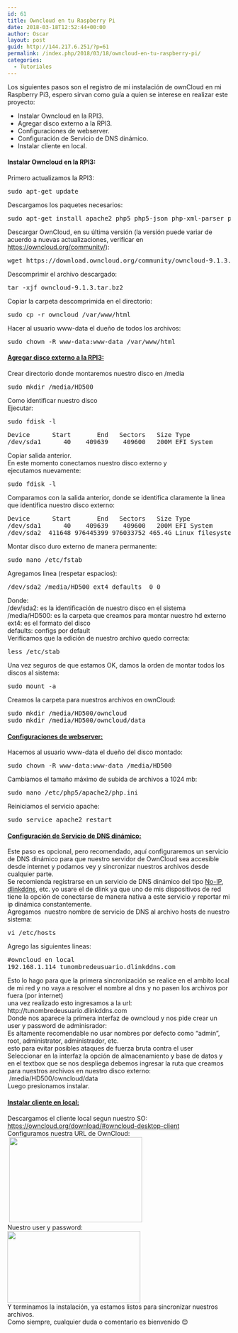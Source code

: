 ```yaml
---
id: 61
title: Owncloud en tu Raspberry Pi
date: 2018-03-18T12:52:44+00:00
author: Oscar
layout: post
guid: http://144.217.6.251/?p=61
permalink: /index.php/2018/03/18/owncloud-en-tu-raspberry-pi/
categories:
  - Tutoriales
---
```

  Los siguientes pasos son el registro de mi instalación de ownCloud en mi Raspberry Pi3, espero sirvan como guía a quien se interese en realizar este proyecto:

  * Instalar Owncloud en la RPI3.
  * Agregar disco externo a la RPI3.
  * Configuraciones de webserver.
  * Configuración de Servicio de DNS dinámico.
  * Instalar cliente en local.

#### Instalar Owncloud en la RPI3:

<div>
</div>

<div>
  Primero actualizamos la RPI3:
</div>

<div>
  <pre class="lang:default decode:true">sudo apt-get update</pre>
</div>

<div>
  Descargamos los paquetes necesarios:
</div>

<div>
  <pre class="lang:default decode:true">sudo apt-get install apache2 php5 php5-json php-xml-parser php5-gd php5-sqlite curl libcurl3 libcurl3-dev php5-curl php5-common
</pre>
</div>

<div>
  Descargar OwnCloud, en su última versión (la versión puede variar de acuerdo a nuevas actualizaciones, verificar en <a href="https://owncloud.org/community/">https://owncloud.org/community/</a>):
</div>

<div>
  <pre class="lang:default decode:true">wget https://download.owncloud.org/community/owncloud-9.1.3.tar.bz2
</pre>
</div>

<div>
  Descomprimir el archivo descargado:
</div>

<div>
  <pre class="lang:default decode:true">tar -xjf owncloud-9.1.3.tar.bz2
</pre>
</div>

<div>
  Copiar la carpeta descomprimida en el directorio:
</div>

<div>
  <pre class="lang:default decode:true">sudo cp -r owncloud /var/www/html
</pre>
</div>

<div>
  Hacer al usuario www-data el dueño de todos los archivos:
</div>

<div>
  <pre class="lang:default decode:true">sudo chown -R www-data:www-data /var/www/html
</pre>
</div>

#### 

#### <span style="text-decoration: underline;">Agregar disco externo a la RPI3:</span>

<div>
  Crear directorio donde montaremos nuestro disco en /media
</div>

<div>
  <pre class="lang:default decode:true">sudo mkdir /media/HD500
</pre>
</div>

<div>
  Como identificar nuestro disco
</div>

<div>
</div>

<div>
  Ejecutar:
</div>

<div>
  <pre class="lang:default decode:true">sudo fdisk -l
</pre>
</div>

<div>
  <pre class="lang:default decode:true">Device      Start       End   Sectors   Size Type
/dev/sda1      40    409639    409600   200M EFI System</pre>
</div>

<div>
  Copiar salida anterior.
</div>

<div>
</div>

<div>
  En este momento conectamos nuestro disco externo y ejecutamos nuevamente:
</div>

<div>
  <pre class="lang:default decode:true">sudo fdisk -l</pre>
</div>

<div>
  Comparamos con la salida anterior, donde se identifica claramente la linea que identifica nuestro disco externo:
</div>

<div>
  <pre class="lang:default decode:true">Device      Start       End   Sectors   Size Type
/dev/sda1      40    409639    409600   200M EFI System
/dev/sda2  411648 976445399 976033752 465.4G Linux filesystem</pre>
</div>

<div>
  Montar disco duro externo de manera permanente:
</div>

<div>
  <pre class="lang:default decode:true">sudo nano /etc/fstab
</pre>
</div>

<div>
  Agregamos linea (respetar espacios):
</div>

<div>
  <pre class="lang:default decode:true">/dev/sda2 /media/HD500 ext4 defaults  0 0</pre>
</div>

<div>
  Donde:
</div>

<div>
</div>

<div>
  /dev/sda2: es la identificación de nuestro disco en el sistema
</div>

<div>
  /media/HD500: es la carpeta que creamos para montar nuestro hd externo
</div>

<div>
  ext4: es el formato del disco
</div>

<div>
  defaults: configs por default
</div>

<div>
</div>

<div>
  Verificamos que la edición de nuestro archivo quedo correcta:
</div>

<div>
  <pre class="lang:default decode:true">less /etc/stab</pre>
</div>

<div>
  Una vez seguros de que estamos OK, damos la orden de montar todos los discos al sistema:
</div>

<div>
  <pre class="lang:default decode:true">sudo mount -a</pre>
</div>

<div>
  Creamos la carpeta para nuestros archivos en ownCloud:
</div>

<div>
  <pre class="lang:default decode:true">sudo mkdir /media/HD500/owncloud
sudo mkdir /media/HD500/owncloud/data</pre>
</div>

<div>
  <h4>
  </h4>
  
  <h4>
    <span style="text-decoration: underline;">Configuraciones de webserver:</span>
  </h4>
</div>

<div>
  Hacemos al usuario www-data el dueño del disco montado:
</div>

<div>
  <pre class="lang:default decode:true">sudo chown -R www-data:www-data /media/HD500</pre>
</div>

<div>
  Cambiamos el tamaño máximo de subida de archivos a 1024 mb:
</div>

<div>
  <pre class="lang:default decode:true">sudo nano /etc/php5/apache2/php.ini</pre>
</div>

<div>
  Reiniciamos el servicio apache:
</div>

<div>
  <pre class="lang:default decode:true">sudo service apache2 restart</pre>
  
  <h4>
  </h4>
  
  <h4>
    <span style="text-decoration: underline;">Configuración de Servicio de DNS dinámico:</span>
  </h4>
</div>

<div>
  Este paso es opcional, pero recomendado, aquí configuraremos un servicio de DNS dinámico para que nuestro servidor de OwnCloud sea accesible desde internet y podamos vey y sincronizar nuestros archivos desde cualquier parte.
</div>

<div>
</div>

<div>
  Se recomienda registrarse en un servicio de DNS dinámico del tipo <a href="https://www.noip.com">No-IP</a>, <a href="https://www.dlinkddns.com">dlinkddns</a>, etc. yo usare el de dlink ya que uno de mis dispositivos de red tiene la opción de conectarse de manera nativa a este servicio y reportar mi ip dinámica constantemente.
</div>

<div>
</div>

<div>
  Agregamos  nuestro nombre de servicio de DNS al archivo hosts de nuestro sistema:
</div>

<div>
  <pre class="lang:default decode:true">vi /etc/hosts</pre>
</div>

<div>
  Agrego las siguientes lineas:
</div>

<div>
  <pre class="lang:default decode:true">#owncloud en local
192.168.1.114 tunombredeusuario.dlinkddns.com</pre>
</div>

<div>
  Esto lo hago para que la primera sincronización se realice en el ambito local de mi red y no vaya a resolver el nombre al dns y no pasen los archivos por fuera (por internet)
</div>

<div>
</div>

<div>
  una vez realizado esto ingresamos a la url:
</div>

<div>
</div>

<div>
  http://tunombredeusuario.dlinkddns.com
</div>

<div>
</div>

<div>
  Donde nos aparece la primera interfaz de owncloud y nos pide crear un user y password de adminisrador:
</div>

<div>
</div>

<div>
  Es altamente recomendable no usar nombres por defecto como &#8220;admin&#8221;, root, administrator, administrador, etc.
</div>

<div>
  esto para evitar posibles ataques de fuerza bruta contra el user
</div>

<div>
</div>

<div>
  Seleccionar en la interfaz la opción de almacenamiento y base de datos y en el textbox que se nos despliega debemos ingresar la ruta que creamos para nuestros archivos en nuestro disco externo:
</div>

<div>
</div>

<div>
   /media/HD500/owncloud/data
</div>

<div>
</div>

<div>
  Luego presionamos instalar.
</div>

<div>
</div>

#### <span style="text-decoration: underline;">Instalar cliente en local:</span>

<div>
  Descargamos el cliente local segun nuestro SO:
</div>

<div>
</div>

<div>
  <a href="https://owncloud.org/download/#owncloud-desktop-client">https://owncloud.org/download/#owncloud-desktop-client</a>
</div>

<div>
</div>

<div>
  Configuramos nuestra URL de OwnCloud:
</div>

<div>
   <img class="alignnone size-medium wp-image-289" src="https://www.oscarhenriquezg.net/images/2018/03/owncloud01-300x192.png" alt="" width="300" height="192" srcset="https://www.oscarhenriquezg.net/images/2018/03/owncloud01-300x192.png 300w, https://www.oscarhenriquezg.net/images/2018/03/owncloud01.png 750w" sizes="(max-width: 300px) 100vw, 300px" />
</div>

<div>
</div>

<div>
  Nuestro user y password:
</div>

<div>
  <img class="alignnone size-medium wp-image-290" src="https://www.oscarhenriquezg.net/images/2018/03/owncloud02-300x162.png" alt="" width="300" height="162" srcset="https://www.oscarhenriquezg.net/images/2018/03/owncloud02-300x162.png 300w, https://www.oscarhenriquezg.net/images/2018/03/owncloud02.png 492w" sizes="(max-width: 300px) 100vw, 300px" />
</div>

<div>
</div>

<div>
  Y terminamos la instalación, ya estamos listos para sincronizar nuestros archivos.
</div>

<div>
</div>

<div>
  Como siempre, cualquier duda o comentario es bienvenido 😊
</div>